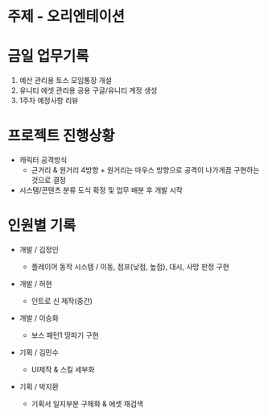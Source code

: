 # 주제 - 오리엔테이션


# 금일 업무기록

1. 예산 관리용 토스 모임통장 개설
2. 유니티 에셋 관리용 공용 구글/유니티 계정 생성
3. 1주차 예정사항 리뷰


# 프로젝트 진행상황

* 캐릭터 공격방식
	* 근거리 & 원거리 4방향 + 원거리는 마우스 방향으로 공격이 나가게끔 구현하는 것으로 결정
* 시스템/콘텐츠 분류 도식 확정 및 업무 배분 후 개발 시작

# 인원별 기록
* 개발 / 김정인
	* 플레이어 동작 시스템 / 이동, 점프(낮점, 높점), 대시, 사망 판정 구현

* 개발 / 허현
	* 인트로 신 제작(중간)

* 개발 / 이승화
	* 보스 패턴1 땅파기 구현

* 기획 / 김민수
	* UI제작 & 스킬 세부화

* 기획 / 박지환
	* 기획서 일지부분 구체화 & 에셋 재검색
